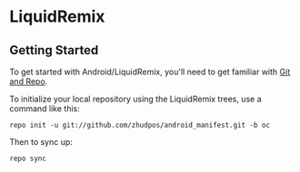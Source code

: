 LiquidRemix
==============

Getting Started
----------------

To get started with Android/LiquidRemix, you'll need to get
familiar with [Git and Repo](https://source.android.com/source/using-repo.html).

To initialize your local repository using the LiquidRemix trees, use a command like this:

    repo init -u git://github.com/zhudpos/android_manifest.git -b oc

Then to sync up:

    repo sync
